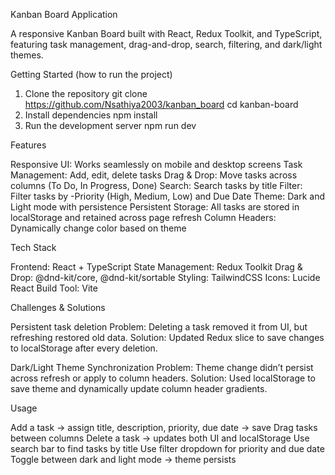 Kanban Board Application

A responsive Kanban Board built with React, Redux Toolkit, and TypeScript, featuring task management, drag-and-drop, search, filtering, and dark/light themes.


Getting Started (how to run the project)
1. Clone the repository
git clone https://github.com/Nsathiya2003/kanban_board
cd kanban-board
2. Install dependencies
npm install
3. Run the development server
npm run dev


Features

Responsive UI: Works seamlessly on mobile and desktop screens
Task Management: Add, edit, delete tasks
Drag & Drop: Move tasks across columns (To Do, In Progress, Done)
Search: Search tasks by title
Filter: Filter tasks by -Priority (High, Medium, Low) and Due Date
Theme: Dark and Light mode with persistence
Persistent Storage: All tasks are stored in localStorage and retained across page refresh
Column Headers: Dynamically change color based on theme


Tech Stack

Frontend: React + TypeScript
State Management: Redux Toolkit
Drag & Drop: @dnd-kit/core, @dnd-kit/sortable
Styling: TailwindCSS
Icons: Lucide React
Build Tool: Vite


Challenges & Solutions

Persistent task deletion
Problem: Deleting a task removed it from UI, but refreshing restored old data.
Solution: Updated Redux slice to save changes to localStorage after every deletion.

Dark/Light Theme Synchronization
Problem: Theme change didn’t persist across refresh or apply to column headers.
Solution: Used localStorage to save theme and dynamically update column header gradients.

Usage

Add a task → assign title, description, priority, due date → save
Drag tasks between columns
Delete a task → updates both UI and localStorage
Use search bar to find tasks by title
Use filter dropdown for priority and due date
Toggle between dark and light mode → theme persists